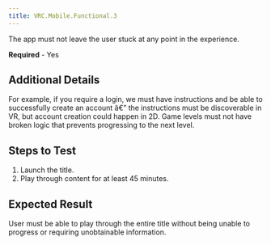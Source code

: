 ```yaml
---
title: VRC.Mobile.Functional.3
---
```

The app must not leave the user stuck at any point in the experience.

**Required** - Yes

## Additional Details

For example, if you require a login, we must have instructions and be able to successfully create an account â€” the instructions must be discoverable in VR, but account creation could happen in 2D. Game levels must not have broken logic that prevents progressing to the next level.

## Steps to Test

1. Launch the title.
2. Play through content for at least 45 minutes.
## Expected Result

User must be able to play through the entire title without being unable to progress or requiring unobtainable information. 

